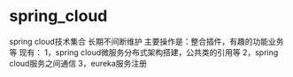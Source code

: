 # spring_cloud
spring cloud技术集合
长期不间断维护
主要操作是：整合插件，有趣的功能业务等
现有：
1，spring cloud微服务分布式架构搭建，公共类的引用等
2，spring cloud服务之间通信
3，eureka服务注册
